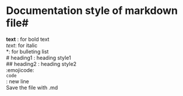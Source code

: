 # Documentation style of markdown file#  
**text**<space> : for bold text  
*text*<space>: for italic  
*: for bulleting list  
#<space> heading1 : heading style1  
##<space> heading2 : heading style2  
:emojicode:  
``` code  ```  
<space><space> : new line  
Save the file with .md  
